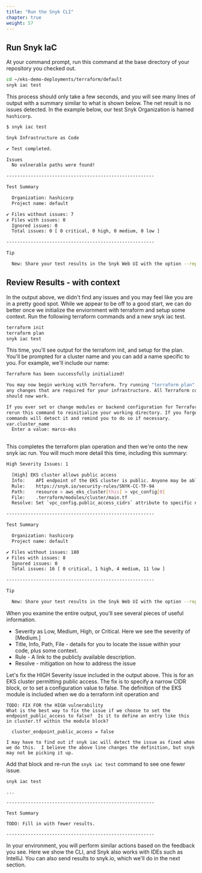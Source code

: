 ```yaml
---
title: "Run the Snyk CLI"
chapter: true
weight: 57
---
```


## Run Snyk IaC

At your command prompt, run this command at the base directory of your repository you checked out.

```bash
cd ~/eks-demo-deployments/terraform/default
snyk iac test
```

This process should only take a few seconds, and you will see many lines of output with a summary similar to what is shown below. The net result is no issues detected.  In the example below, our test Snyk Organization is hamed `hashicorp`.

```bash
$ snyk iac test

Snyk Infrastructure as Code

✔ Test completed.

Issues
  No vulnerable paths were found!

-------------------------------------------------------

Test Summary

  Organization: hashicorp
  Project name: default

✔ Files without issues: 7
✗ Files with issues: 0
  Ignored issues: 0
  Total issues: 0 [ 0 critical, 0 high, 0 medium, 0 low ]

-------------------------------------------------------

Tip

  New: Share your test results in the Snyk Web UI with the option --report

```

## Review Results - with context

In the output above, we didn't find any issues and you may feel like you are in a pretty good spot.  While we appear to be off to a good start, we can do better once we initialize the enviornment with terraform and setup some context.  Run the following terraform commands and a new snyk iac test.


```bash
terraform init
terraform plan
snyk iac test
```

This time, you'll see output for the terraform init, and setup for the plan.  You'll be prompted for a cluster name and you can add a name specific to you.  For example, we'll include our name:

```bash
Terraform has been successfully initialized!

You may now begin working with Terraform. Try running "terraform plan" to see
any changes that are required for your infrastructure. All Terraform commands
should now work.

If you ever set or change modules or backend configuration for Terraform,
rerun this command to reinitialize your working directory. If you forget, other
commands will detect it and remind you to do so if necessary.
var.cluster_name
  Enter a value: marco-eks
  
  ```
This completes the terraform plan operation and then we're onto the new snyk iac run.  You will much more detail this time, including this summary:

```bash
High Severity Issues: 1

  [High] EKS cluster allows public access
  Info:    API endpoint of the EKS cluster is public. Anyone may be able to establish network connectivity to the API server
  Rule:    https://snyk.io/security-rules/SNYK-CC-TF-94
  Path:    resource > aws_eks_cluster[this] > vpc_config[0]
  File:    .terraform/modules/cluster/main.tf
  Resolve: Set `vpc_config.public_access_cidrs` attribute to specific net address e.g. `192.168.0.0/24`, or set `vpc_config.endpoint_public_access` attribute to `false`

-------------------------------------------------------

Test Summary

  Organization: hashicorp
  Project name: default

✔ Files without issues: 180
✗ Files with issues: 8
  Ignored issues: 0
  Total issues: 16 [ 0 critical, 1 high, 4 medium, 11 low ]

-------------------------------------------------------

Tip

  New: Share your test results in the Snyk Web UI with the option --report
```

When you examine the entire output, you'll see several pieces of useful information.

* Severity as Low, Medium, High, or Critical.  Here we see the severity of [Medium.]
* Title, Info, Path, File - details for you to locate the issue within your code, plus some context.
* Rule - A link to the publicly available description.
* Resolve - mitigation on how to address the issue


Let's fix the HIGH Severity issue included in the output above.  This is for an EKS cluster permitting public access.  The fix is to specify a narrow CIDR block, or to set a configuration value to false.  The definition of the EKS module is included when we do a terraform init operation and 

```
TODO: FIX FOR the HIGH vulnerability
What is the best way to fix the issue if we choose to set the endpoint_public_access to false?  Is it to define an entry like this in cluster.tf within the module block?

  cluster_endpoint_public_access = false

I may have to find out if snyk iac will detect the issue as fixed when we do this.  I believe the above line changes the definition, but snyk may not be picking it up.

```

Add that block and re-run the `snyk iac test` command to see one fewer issue.

```
snyk iac test

...

-------------------------------------------------------

Test Summary

TODO: Fill in with fewer results.

-------------------------------------------------------
```

In your environment, you will perform similar actions based on the feedback you see.  Here we show the CLI, and Snyk also works with IDEs such as IntelliJ.  You can also send results to snyk.io, which we'll do in the next section.
